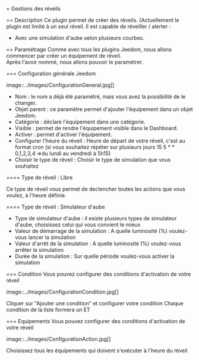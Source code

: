 = Gestions des réveils

== Description
Ce plugin permet de créer des réveils. (Actuellement le plugin est limité à un seul réveil.
Il est capable de réveiller / alerter :
* Avec une simulation d'aube selon plusieurs courbes.

== Paramétrage
Comme avec tous les plugins Jeedom, nous allons commencer par créer un équipement de réveil.		
Après l'avoir nommé, nous allons pouvoir le paramétrer.		

=== Configuration générale Jeedom		
		
image::../images/ConfigurationGeneral.jpg[]		
* Nom  : le nom a déjà été paramétré, mais vous avez la possibilité de le changer.		
* Objet parent : ce paramètre permet d'ajouter l'équipement dans un objet Jeedom.		
* Catégorie : déclare l'équipement dans une catégorie.		
* Visible : permet de rendre l'équipement visible dans le Dashboard.		
* Activer : permet d'activer l'équipement.		
* Configurer l'heure du réveil : Heure de départ de votre réveil, c'est au format cron (si vous souhaitez répéter sur plusieurs jours 15 5 * * 0,1,2,3,4 =>du lundi au vendredi à 5h15)
* Choisir le type de réveil : Choisir le type de simulation que vous souhaitez

==== Type de réveil  : Libre

Ce type de réveil vous permet de declencher toutes les actions que vous voulez, à l'heure définie.

==== Type de réveil  : Simulateur d'aube

* Type de simulateur d'aube : il existe plusieurs types de simulateur d'aube, choisissez celui qui vous convient le mieux 
* Valeur de démarrage de la simulation : A quelle luminosité (%) voulez-vous lancer la simulation
* Valeur d'arrêt de la simulation :  A quelle luminosité (%) voulez-vous arrêter la simulation
* Durée de la simulation : Sur quelle période voulez-vous activer la simulation

=== Condition
Vous pouvez configurer des conditions d'activation de votre réveil

image::../images/ConfigurationCondition.jpg[]	

Cliquer sur "Ajouter une condition" et configurer votre condition
Chaque condition de la liste formera un ET

=== Equipements
Vous pouvez configurer des conditions d'activation de votre réveil

image::../images/ConfigurationAction.jpg[]	

Choisissez tous les équipements qui doivent s'exécuter à l'heure du réveil
